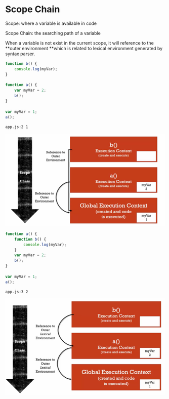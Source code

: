 # Scope Chain

Scope: where a variable is available in code

Scope Chain: the searching path of a variable

When a variable is not exist in the current scope, it will reference to the **outer environment **which is related to lexical environment generated by syntax parser.

```javascript
function b() {
    console.log(myVar);
}

function a() {
    var myVar = 2;
    b();
}

var myVar = 1;
a();
```

```
app.js:2 1
```

![](/assets/scope_chain_01.png)

```javascript
function a() {
    function b() {
        console.log(myVar);
    }
    var myVar = 2;
    b();
}

var myVar = 1;
a();
```

```
app.js:3 2
```

![](/assets/scope_chain_02.png)

